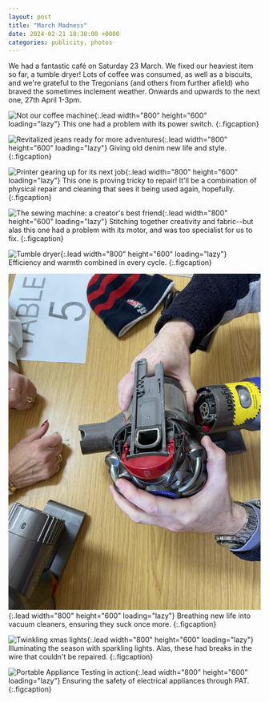 ```yaml
---
layout: post
title: "March Madness"
date: 2024-02-21 10:30:00 +0000
categories: publicity, photos
---
```


We had a fantastic café on Saturday 23 March. We fixed our heaviest item so far, a tumble dryer! Lots of coffee was consumed, as well as a biscuits, and we're grateful to the Tregonians (and others from further afield) who braved the sometimes inclement weather. Onwards and upwards to the next one, 27th April 1-3pm.

![Not our coffee machine](/assets/firstCafe/coffeeMachine.jpeg){:.lead width="800" height="600" loading="lazy"}
This one had a problem with its power switch.
{:.figcaption}

![Revitalized jeans ready for more adventures](/assets/firstCafe/jeans.jpeg){:.lead width="800" height="600" loading="lazy"}
Giving old denim new life and style.
{:.figcaption}

![Printer gearing up for its next job](/assets/firstCafe/printer.jpeg){:.lead width="800" height="600" loading="lazy"}
This one is proving tricky to repair! It'll be a combination of physical repair and cleaning that sees it being used again, hopefully.
{:.figcaption}

![The sewing machine: a creator's best friend](/assets/firstCafe/sewingMachine.jpeg){:.lead width="800" height="600" loading="lazy"}
Stitching together creativity and fabric--but alas this one had a problem with its motor, and was too specialist for us to fix.
{:.figcaption}

![Tumble dryer](/assets/firstCafe/tumbleDryer.jpeg){:.lead width="800" height="600" loading="lazy"}
Efficiency and warmth combined in every cycle.
{:.figcaption}

![This vacuum cleaner sucks](/assets/firstCafe/vacuum.jpeg){:.lead width="800" height="600" loading="lazy"}
Breathing new life into vacuum cleaners, ensuring they suck once more.
{:.figcaption}

![Twinkling xmas lights](/assets/firstCafe/xmasLights.jpeg){:.lead width="800" height="600" loading="lazy"}
Illuminating the season with sparkling lights. Alas, these had breaks in the wire that couldn't be repaired.
{:.figcaption}

![Portable Appliance Testing in action](/assets/firstCafe/PAT_testing.jpeg){:.lead width="800" height="600" loading="lazy"}
Ensuring the safety of electrical appliances through PAT.
{:.figcaption}


